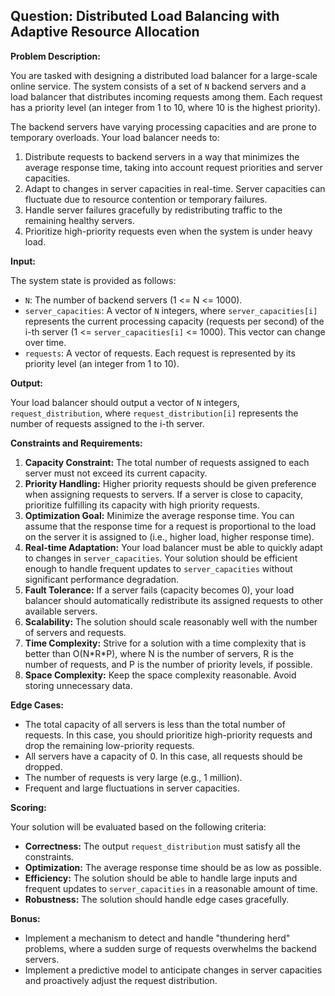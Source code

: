 ## Question: Distributed Load Balancing with Adaptive Resource Allocation

**Problem Description:**

You are tasked with designing a distributed load balancer for a large-scale online service. The system consists of a set of `N` backend servers and a load balancer that distributes incoming requests among them. Each request has a priority level (an integer from 1 to 10, where 10 is the highest priority).

The backend servers have varying processing capacities and are prone to temporary overloads. Your load balancer needs to:

1.  Distribute requests to backend servers in a way that minimizes the average response time, taking into account request priorities and server capacities.
2.  Adapt to changes in server capacities in real-time. Server capacities can fluctuate due to resource contention or temporary failures.
3.  Handle server failures gracefully by redistributing traffic to the remaining healthy servers.
4.  Prioritize high-priority requests even when the system is under heavy load.

**Input:**

The system state is provided as follows:

*   `N`: The number of backend servers (1 <= N <= 1000).
*   `server_capacities`: A vector of `N` integers, where `server_capacities[i]` represents the current processing capacity (requests per second) of the i-th server (1 <= `server_capacities[i]` <= 1000). This vector can change over time.
*   `requests`: A vector of requests. Each request is represented by its priority level (an integer from 1 to 10).

**Output:**

Your load balancer should output a vector of `N` integers, `request_distribution`, where `request_distribution[i]` represents the number of requests assigned to the i-th server.

**Constraints and Requirements:**

1.  **Capacity Constraint:** The total number of requests assigned to each server must not exceed its current capacity.
2.  **Priority Handling:** Higher priority requests should be given preference when assigning requests to servers.  If a server is close to capacity, prioritize fulfilling its capacity with high priority requests.
3.  **Optimization Goal:** Minimize the average response time. You can assume that the response time for a request is proportional to the load on the server it is assigned to (i.e., higher load, higher response time).
4.  **Real-time Adaptation:** Your load balancer must be able to quickly adapt to changes in `server_capacities`. Your solution should be efficient enough to handle frequent updates to `server_capacities` without significant performance degradation.
5.  **Fault Tolerance:** If a server fails (capacity becomes 0), your load balancer should automatically redistribute its assigned requests to other available servers.
6.  **Scalability:** The solution should scale reasonably well with the number of servers and requests.
7.  **Time Complexity:** Strive for a solution with a time complexity that is better than O(N\*R\*P), where N is the number of servers, R is the number of requests, and P is the number of priority levels, if possible.
8.  **Space Complexity:** Keep the space complexity reasonable.  Avoid storing unnecessary data.

**Edge Cases:**

*   The total capacity of all servers is less than the total number of requests. In this case, you should prioritize high-priority requests and drop the remaining low-priority requests.
*   All servers have a capacity of 0. In this case, all requests should be dropped.
*   The number of requests is very large (e.g., 1 million).
*   Frequent and large fluctuations in server capacities.

**Scoring:**

Your solution will be evaluated based on the following criteria:

*   **Correctness:** The output `request_distribution` must satisfy all the constraints.
*   **Optimization:** The average response time should be as low as possible.
*   **Efficiency:** The solution should be able to handle large inputs and frequent updates to `server_capacities` in a reasonable amount of time.
*   **Robustness:** The solution should handle edge cases gracefully.

**Bonus:**

*   Implement a mechanism to detect and handle "thundering herd" problems, where a sudden surge of requests overwhelms the backend servers.
*   Implement a predictive model to anticipate changes in server capacities and proactively adjust the request distribution.
